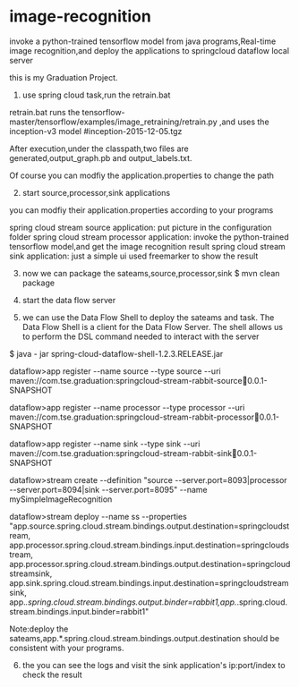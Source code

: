 # image-recognition
invoke a python-trained tensorflow model from java programs,Real-time image recognition,and deploy the applications to springcloud dataflow local server

this is my Graduation Project.

1. use spring cloud task,run the retrain.bat

retrain.bat runs the tensorflow-master/tensorflow/examples/image_retraining/retrain.py ,and uses the inception-v3 model #inception-2015-12-05.tgz

After execution,under the classpath,two files are generated,output_graph.pb and output_labels.txt. 

Of course you can modfiy the application.properties to change the path

2. start source,processor,sink applications

you can modfiy their application.properties according to your programs

spring cloud stream source application: put picture in the configuration folder
spring cloud stream processor application: invoke the python-trained tensorflow model,and get the image recognition result
spring cloud stream sink application: just a simple ui used freemarker to show the result

3. now we can package the sateams,source,processor,sink
$ mvn clean package

4. start the data flow server

5. we can use the Data Flow Shell to deploy the sateams and task.
The Data Flow Shell is a client for the Data Flow Server. The shell allows us to perform the DSL command needed to interact with the server

$ java - jar spring-cloud-dataflow-shell-1.2.3.RELEASE.jar

dataflow>app register --name source --type source --uri maven://com.tse.graduation:springcloud-stream-rabbit-source:jar:0.0.1-SNAPSHOT

dataflow>app register --name processor --type processor --uri maven://com.tse.graduation:springcloud-stream-rabbit-processor:jar:0.0.1-SNAPSHOT

dataflow>app register --name sink --type sink --uri maven://com.tse.graduation:springcloud-stream-rabbit-sink:jar:0.0.1-SNAPSHOT

dataflow>stream create --definition "source --server.port=8093|processor --server.port=8094|sink --server.port=8095" --name mySimpleImageRecognition

dataflow>stream deploy --name ss --properties "app.source.spring.cloud.stream.bindings.output.destination=springcloudstream,
app.processor.spring.cloud.stream.bindings.input.destination=springcloudstream,
app.processor.spring.cloud.stream.bindings.output.destination=springcloudstreamsink,
app.sink.spring.cloud.stream.bindings.input.destination=springcloudstreamsink,
app.*.spring.cloud.stream.bindings.output.binder=rabbit1,app.*.spring.cloud.stream.bindings.input.binder=rabbit1"

Note:deploy the sateams,app.*.spring.cloud.stream.bindings.output.destination should be consistent with your programs.

6. the you can see the logs and visit the sink application's ip:port/index to check the result

